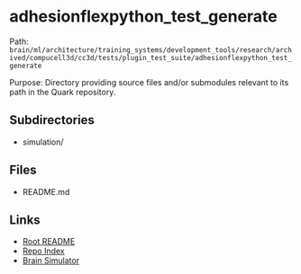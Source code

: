 # adhesionflexpython_test_generate

Path: `brain/ml/architecture/training_systems/development_tools/research/archived/compucell3d/cc3d/tests/plugin_test_suite/adhesionflexpython_test_generate`

Purpose: Directory providing source files and/or submodules relevant to its path in the Quark repository.

## Subdirectories
- simulation/

## Files
- README.md

## Links
- [Root README](../../../../../../../../../../../README.md)
- [Repo Index](../../../../../../../../../../../repo_index.json)
- [Brain Simulator](../../../../../../../../../../../brain/architecture/brain_simulator.py)
